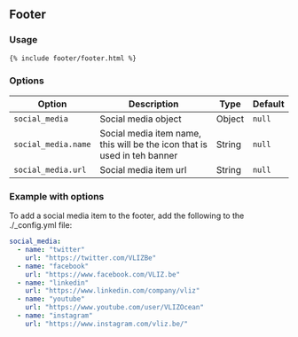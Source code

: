 ## Footer

### Usage

```html
{% include footer/footer.html %}
```

### Options

| Option | Description | Type | Default |
| ------ | ----------- | ---- | ------- |
| `social_media` | Social media object | Object | `null` |
| `social_media.name` | Social media item name, this will be the icon that is used in teh banner | String | `null` |
| `social_media.url` | Social media item url | String | `null` |

### Example with options

To add a social media item to the footer, add the following to the ./_config.yml file:

```yaml
social_media:
  - name: "twitter"
    url: "https://twitter.com/VLIZBe"
  - name: "facebook"
    url: "https://www.facebook.com/VLIZ.be"
  - name: "linkedin"
    url: "https://www.linkedin.com/company/vliz"
  - name: "youtube"
    url: "https://www.youtube.com/user/VLIZOcean"
  - name: "instagram"
    url: "https://www.instagram.com/vliz.be/"
```